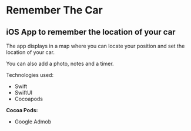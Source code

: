 # Remember The Car

## iOS App to remember the location of your car 

The app displays in a map where you can locate your position and set the location of your car.

You can also add a photo, notes and a timer.

Technologies used:

- Swift
- SwiftUI
- Cocoapods

**Cocoa Pods:**

- Google Admob
